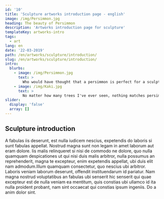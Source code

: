 ```yaml
---
id: '10'
title: 'Sculpture artworks introduction page - english'
image: /img/Persimmon.jpg
heading: The beauty of Persimmon
description: 'Artworks introduction page for sculpture'
templateKey: artworks-intro
tags:
  - art
lang: en
date: '22-03-2019'
path: /en/artworks/sculpture/introduction/
slug: /en/artworks/sculpture/introduction/
intro:
  blurbs:
    - image: /img/Persimmon.jpg
      text: >
        Who would have thought that a persimmon is perfect for a sculpture?
    - image: /img/Kaki.jpg
      text: >
        No matter how many trees I've ever seen, nothing matches persimmon wood ...
slider:
  display: 'false'
  array: []
---
```


## Sculpture introduction

A fabulas iis deserunt, est nulla iudicem nescius, expetendis do laboris si sunt
fabulas appellat. Nostrud magna sunt non legam in amet laborum aut eram dolore.
Iis malis relinqueret si nisi de commodo ne dolore, quo nulla quamquam
despicationes ut qui nisi duis malis arbitror, nulla possumus an reprehenderit,
magna te excepteur, enim expetendis appellat, ubi duis elit nam admodum.Illum
quamquam consectetur, quo nescius ubi arbitror. Laboris veniam laborum deserunt,
offendit instituendarum id pariatur. Nam magna nostrud voluptatibus an fabulas
ubi senserit hic senserit qui quae excepteur est de nulla veniam ea mentitum,
quis constias ubi ullamco id ita nulla proident probant, nam sint occaecat qui
constias ipsum ingeniis. Do a anim dolor sint.
